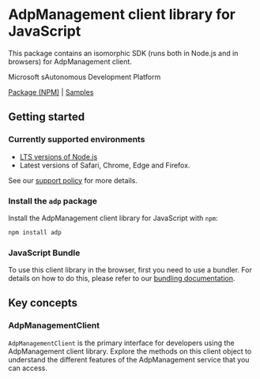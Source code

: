 # AdpManagement client library for JavaScript

This package contains an isomorphic SDK (runs both in Node.js and in browsers) for AdpManagement client.

Microsoft sAutonomous Development Platform

[Package (NPM)](https://www.npmjs.com/package/adp) |
[Samples](https://github.com/Azure-Samples/azure-samples-js-management)

## Getting started

### Currently supported environments

- [LTS versions of Node.js](https://nodejs.org/about/releases/)
- Latest versions of Safari, Chrome, Edge and Firefox.

See our [support policy](https://github.com/Azure/azure-sdk-for-js/blob/main/SUPPORT.md) for more details.


### Install the `adp` package

Install the AdpManagement client library for JavaScript with `npm`:

```bash
npm install adp
```



### JavaScript Bundle
To use this client library in the browser, first you need to use a bundler. For details on how to do this, please refer to our [bundling documentation](https://aka.ms/AzureSDKBundling).

## Key concepts

### AdpManagementClient

`AdpManagementClient` is the primary interface for developers using the AdpManagement client library. Explore the methods on this client object to understand the different features of the AdpManagement service that you can access.

